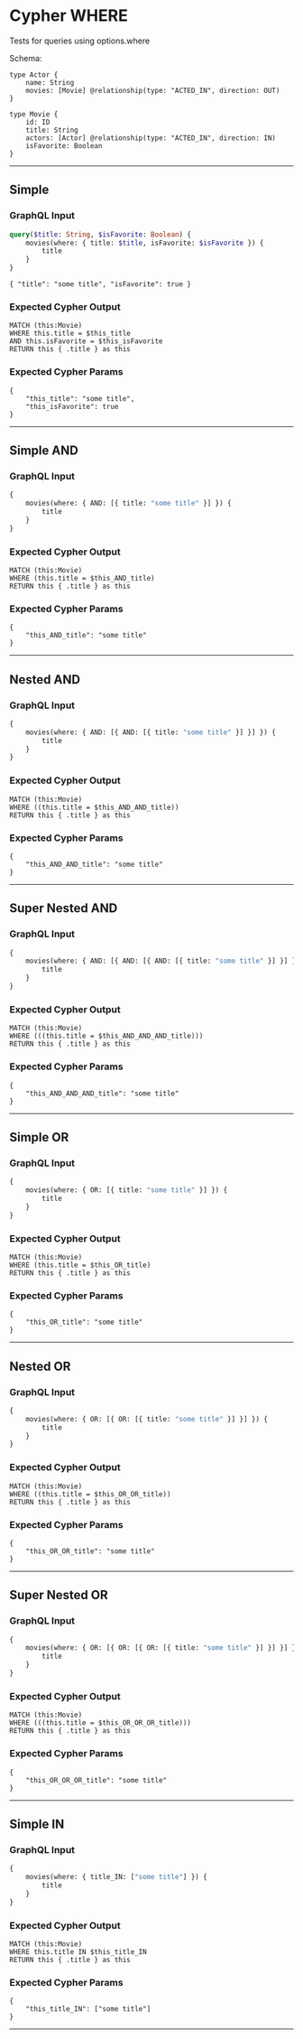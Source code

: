 # Cypher WHERE

Tests for queries using options.where

Schema:

```schema
type Actor {
    name: String
    movies: [Movie] @relationship(type: "ACTED_IN", direction: OUT)
}

type Movie {
    id: ID
    title: String
    actors: [Actor] @relationship(type: "ACTED_IN", direction: IN)
    isFavorite: Boolean
}
```

---

## Simple

### GraphQL Input

```graphql
query($title: String, $isFavorite: Boolean) {
    movies(where: { title: $title, isFavorite: $isFavorite }) {
        title
    }
}
```

```graphql-params
{ "title": "some title", "isFavorite": true }
```

### Expected Cypher Output

```cypher
MATCH (this:Movie)
WHERE this.title = $this_title
AND this.isFavorite = $this_isFavorite
RETURN this { .title } as this
```

### Expected Cypher Params

```cypher-params
{
    "this_title": "some title",
    "this_isFavorite": true
}
```

---

## Simple AND

### GraphQL Input

```graphql
{
    movies(where: { AND: [{ title: "some title" }] }) {
        title
    }
}
```

### Expected Cypher Output

```cypher
MATCH (this:Movie)
WHERE (this.title = $this_AND_title)
RETURN this { .title } as this
```

### Expected Cypher Params

```cypher-params
{
    "this_AND_title": "some title"
}
```

---

## Nested AND

### GraphQL Input

```graphql
{
    movies(where: { AND: [{ AND: [{ title: "some title" }] }] }) {
        title
    }
}
```

### Expected Cypher Output

```cypher
MATCH (this:Movie)
WHERE ((this.title = $this_AND_AND_title))
RETURN this { .title } as this
```

### Expected Cypher Params

```cypher-params
{
    "this_AND_AND_title": "some title"
}
```

---

## Super Nested AND

### GraphQL Input

```graphql
{
    movies(where: { AND: [{ AND: [{ AND: [{ title: "some title" }] }] }] }) {
        title
    }
}
```

### Expected Cypher Output

```cypher
MATCH (this:Movie)
WHERE (((this.title = $this_AND_AND_AND_title)))
RETURN this { .title } as this
```

### Expected Cypher Params

```cypher-params
{
    "this_AND_AND_AND_title": "some title"
}
```

---

## Simple OR

### GraphQL Input

```graphql
{
    movies(where: { OR: [{ title: "some title" }] }) {
        title
    }
}
```

### Expected Cypher Output

```cypher
MATCH (this:Movie)
WHERE (this.title = $this_OR_title)
RETURN this { .title } as this
```

### Expected Cypher Params

```cypher-params
{
    "this_OR_title": "some title"
}
```

---

## Nested OR

### GraphQL Input

```graphql
{
    movies(where: { OR: [{ OR: [{ title: "some title" }] }] }) {
        title
    }
}
```

### Expected Cypher Output

```cypher
MATCH (this:Movie)
WHERE ((this.title = $this_OR_OR_title))
RETURN this { .title } as this
```

### Expected Cypher Params

```cypher-params
{
    "this_OR_OR_title": "some title"
}
```

---

## Super Nested OR

### GraphQL Input

```graphql
{
    movies(where: { OR: [{ OR: [{ OR: [{ title: "some title" }] }] }] }) {
        title
    }
}
```

### Expected Cypher Output

```cypher
MATCH (this:Movie)
WHERE (((this.title = $this_OR_OR_OR_title)))
RETURN this { .title } as this
```

### Expected Cypher Params

```cypher-params
{
    "this_OR_OR_OR_title": "some title"
}
```

---

## Simple IN

### GraphQL Input

```graphql
{
    movies(where: { title_IN: ["some title"] }) {
        title
    }
}
```

### Expected Cypher Output

```cypher
MATCH (this:Movie)
WHERE this.title IN $this_title_IN
RETURN this { .title } as this
```

### Expected Cypher Params

```cypher-params
{
    "this_title_IN": ["some title"]
}
```

---
